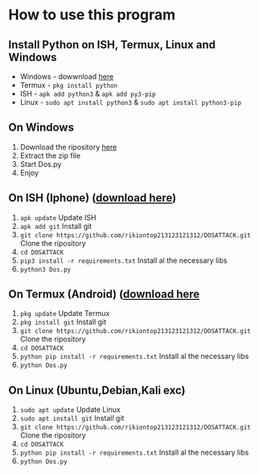 # How to use this program



## Install Python on ISH, Termux, Linux and Windows

* Windows - dowwnload [here](https://www.python.org/ftp/python/3.10.10/python-3.10.10-amd64.exe)
* Termux - `pkg install python`
* ISH - `apk add python3` & `apk add py3-pip` 
* Linux - `sudo apt install python3` & `sudo apt install python3-pip`
## On Windows
1. Download the ripository [here](https://github.com/rikiontop213123121312/DOSATTACK/archive/refs/heads/main.zip)
2. Extract the zip file
3. Start Dos.py
4. Enjoy
## On ISH (Iphone) ([download here](https://apps.apple.com/us/app/ish-shell/id1436902243))
1. `apk update` Update ISH
2. `apk add git` Install git
3. `git clone https://github.com/rikiontop213123121312/DOSATTACK.git` Clone the ripository
4. `cd DOSATTACK`
5. `pip3 install -r requirements.txt` Install al the necessary libs
6. `python3 Dos.py`
## On Termux (Android) ([download here](https://dw.uptodown.com/dwn/hP9LSR0ncwXuXIyfaxHzFXPTbXVo-iyJwi0NNjcTmXlOWzK8OWRqdWgroLX6Ry85X3DctTYpaF0WH77imsTAGa9EYABKbgYBVe_gqvuNbb0TW9723I_RazMvATvJvHVc/HaATMKlUg-SuvV58-Gb7sTkzPHq40Ovc4XMctNUdbJ-QRySGqYRjGZHwaeliWE_aoZRbdNPosT6VqMqctLgZmLJjIYBn1MmrKCQ6PtlBLK_z6aliWwP7e6KWp2SMyfHp/1YqinViJnO2-jTKVjUHLC8Aoa1vfLnUdLLe8-AfM5Gv8SRbslE7BrupEYF-rXUPUa0RdpQKhhNhEDzv0cdYr14BANlUYZGt0lu42QBAgk74=/](https://play.google.com/store/apps/details?id=com.termux&hl=en))
1. `pkg update` Update Termux
2. `pkg install git` Install git
3. `git clone https://github.com/rikiontop213123121312/DOSATTACK.git` Clone the ripository
4. `cd DOSATTACK`
5. `python pip install -r requirements.txt` Install al the necessary libs
6. `python Dos.py`
## On Linux (Ubuntu,Debian,Kali exc)
1. `sudo apt update` Update Linux
2. `sudo apt install git` Install git
3. `git clone https://github.com/rikiontop213123121312/DOSATTACK.git` Clone the ripository
4. `cd DOSATTACK`
5. `python pip install -r requirements.txt` Install al the necessary libs
6. `python Dos.py`

